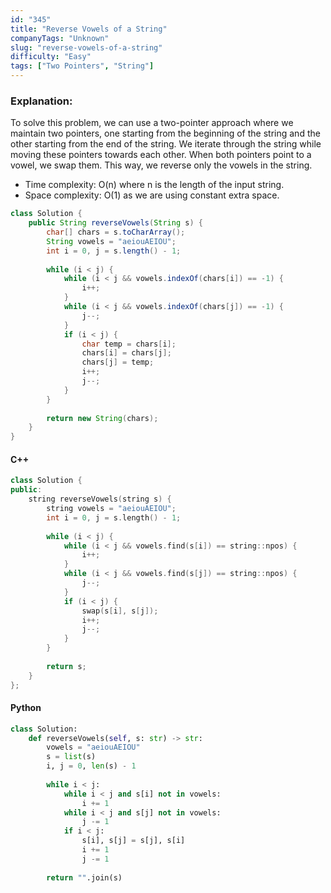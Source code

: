 ```yaml
---
id: "345"
title: "Reverse Vowels of a String"
companyTags: "Unknown"
slug: "reverse-vowels-of-a-string"
difficulty: "Easy"
tags: ["Two Pointers", "String"]
---
```


### Explanation:
To solve this problem, we can use a two-pointer approach where we maintain two pointers, one starting from the beginning of the string and the other starting from the end of the string. We iterate through the string while moving these pointers towards each other. When both pointers point to a vowel, we swap them. This way, we reverse only the vowels in the string.

- Time complexity: O(n) where n is the length of the input string.
- Space complexity: O(1) as we are using constant extra space.

```java
class Solution {
    public String reverseVowels(String s) {
        char[] chars = s.toCharArray();
        String vowels = "aeiouAEIOU";
        int i = 0, j = s.length() - 1;
        
        while (i < j) {
            while (i < j && vowels.indexOf(chars[i]) == -1) {
                i++;
            }
            while (i < j && vowels.indexOf(chars[j]) == -1) {
                j--;
            }
            if (i < j) {
                char temp = chars[i];
                chars[i] = chars[j];
                chars[j] = temp;
                i++;
                j--;
            }
        }
        
        return new String(chars);
    }
}
```

#### C++
```cpp
class Solution {
public:
    string reverseVowels(string s) {
        string vowels = "aeiouAEIOU";
        int i = 0, j = s.length() - 1;
        
        while (i < j) {
            while (i < j && vowels.find(s[i]) == string::npos) {
                i++;
            }
            while (i < j && vowels.find(s[j]) == string::npos) {
                j--;
            }
            if (i < j) {
                swap(s[i], s[j]);
                i++;
                j--;
            }
        }
        
        return s;
    }
};
```

#### Python
```python
class Solution:
    def reverseVowels(self, s: str) -> str:
        vowels = "aeiouAEIOU"
        s = list(s)
        i, j = 0, len(s) - 1
        
        while i < j:
            while i < j and s[i] not in vowels:
                i += 1
            while i < j and s[j] not in vowels:
                j -= 1
            if i < j:
                s[i], s[j] = s[j], s[i]
                i += 1
                j -= 1
        
        return "".join(s)
```